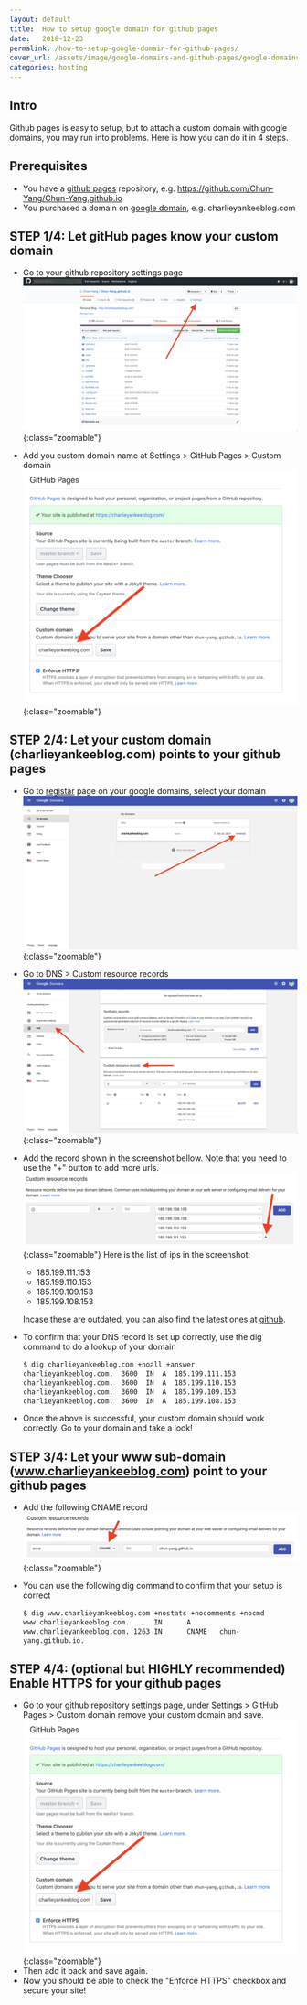 ```yaml
---
layout: default
title:  How to setup google domain for github pages
date:   2018-12-23
permalink: /how-to-setup-google-domain-for-github-pages/
cover_url: /assets/image/google-domains-and-github-pages/google-domains-and-github-pages-cover.png
categories: hosting
---
```


## Intro
Github pages is easy to setup, but to attach a custom domain with google domains, you may run into problems. Here is how you can do it in 4 steps.

## Prerequisites
- You have a [github pages](https://pages.github.com/) repository, e.g. https://github.com/Chun-Yang/Chun-Yang.github.io
- You purchased a domain on [google domain](https://www.domains.google), e.g. charlieyankeeblog.com

## STEP 1/4: Let gitHub pages know your custom domain
- Go to your github repository settings page
  ![GitHub Settings](/assets/image/google-domains-and-github-pages/github-settings.png){:class="zoomable"}

- Add you custom domain name at Settings > GitHub Pages > Custom domain
  ![GitHub Settings Github Pages](/assets/image/google-domains-and-github-pages/github-github-pages.png){:class="zoomable"}

## STEP 2/4: Let your custom domain (charlieyankeeblog.com) points to your github pages
- Go to [registar](https://domains.google.com/m/registrar/) page on your google domains, select your domain
  ![Google Domain Register](/assets/image/google-domains-and-github-pages/google-domain-list.png){:class="zoomable"}

- Go to DNS > Custom resource records
  ![DNS Custom resource records](/assets/image/google-domains-and-github-pages/google-domain-custom-resource.png){:class="zoomable"}

- Add the record shown in the screenshot bellow. Note that you need to use the "+" button to add more urls.
  ![A record](/assets/image/google-domains-and-github-pages/google-domains-a-record.png){:class="zoomable"}
  Here is the list of ips in the screenshot:
  - 185.199.111.153
  - 185.199.110.153
  - 185.199.109.153
  - 185.199.108.153

  
  Incase these are outdated, you can also find the latest ones at [github](https://help.github.com/articles/setting-up-an-apex-domain/#configuring-a-records-with-your-dns-provider).

- To confirm that your DNS record is set up correctly, use the dig command to do a lookup of your domain
  ```console
  $ dig charlieyankeeblog.com +noall +answer
  charlieyankeeblog.com.  3600  IN  A  185.199.111.153
  charlieyankeeblog.com.  3600  IN  A  185.199.110.153
  charlieyankeeblog.com.  3600  IN  A  185.199.109.153
  charlieyankeeblog.com.  3600  IN  A  185.199.108.153
  ```

- Once the above is successful, your custom domain should work correctly. Go to your domain and take a look!

## STEP 3/4: Let your www sub-domain (www.charlieyankeeblog.com) point to your github pages
- Add the following CNAME record
  ![CNAME record](/assets/image/google-domains-and-github-pages/cname-record.png){:class="zoomable"}

- You can use the following dig command to confirm that your setup is correct
  ```console
  $ dig www.charlieyankeeblog.com +nostats +nocomments +nocmd
  www.charlieyankeeblog.com.      IN      A
  www.charlieyankeeblog.com. 1263 IN      CNAME   chun-yang.github.io.
  ```

## STEP 4/4: (optional but HIGHLY recommended) Enable HTTPS for your github pages
- Go to your github repository settings page, under Settings > GitHub Pages > Custom domain
  remove your custom domain and save.
  ![GitHub Settings Github Pages](/assets/image/google-domains-and-github-pages/github-github-pages.png){:class="zoomable"}
- Then add it back and save again.
- Now you should be able to check the "Enforce HTTPS" checkbox and secure your site!
